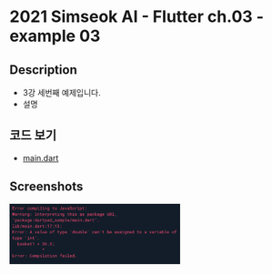 # 2021 Simseok AI - Flutter ch.03 - example 03

## Description
 - 3강 세번째 예제입니다.
 - 설명

## 코드 보기
 - [main.dart](https://github.com/DokySp/2021-Simseok-AI-Class-Flutter/blob/main/examples/ex_ch03-03/main.dart)

## Screenshots

<img src = "https://github.com/DokySp/2021-Simseok-AI-Class-Flutter/blob/main/examples/ex_ch03-03/document/ex01.png?raw=true" width = 300>